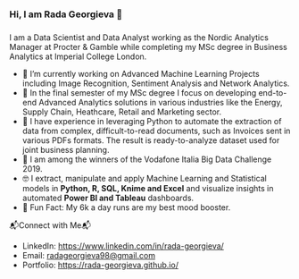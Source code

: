 ### Hi, I am Rada Georgieva 👋

### 
I am a Data Scientist and Data Analyst working as the Nordic Analytics Manager at Procter & Gamble while completing my MSc degree in Business Analytics at Imperial College London.

- 🔭 I’m currently working on Advanced Machine Learning Projects including Image Recognition, Sentiment Analysis and Network Analytics.
- 🌱 In the final semester of my MSc degree I focus on developing end-to-end Advanced Analytics solutions in various industries like the Energy, Supply Chain, Heathcare, Retail and Marketing sector.
- 📝 I have experience in leveraging Python to automate the extraction of data from complex, difficult-to-read documents, such as Invoices sent in various PDFs formats. The result is ready-to-analyze dataset used for joint business planning.
- 🥇 I am among the winners of the Vodafone Italia Big Data Challenge 2019.
- 🤓 I extract, manipulate and apply Machine Learning and Statistical models in **Python, R, SQL, Knime and Excel** and visualize insights in automated **Power BI and Tableau** dashboards.  
- 🤸 Fun Fact: My 6k a day runs are my best mood booster.


📬Connect with Me📬
- LinkedIn: https://www.linkedin.com/in/rada-georgieva/
- Email: radageorgieva98@gmail.com
- Portfolio: https://rada-georgieva.github.io/

